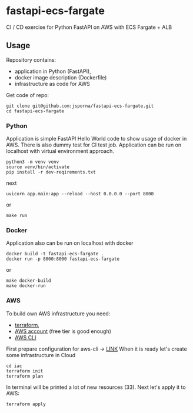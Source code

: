 # fastapi-ecs-fargate
CI / CD exercise for Python FastAPI on AWS with ECS Fargate + ALB

## Usage
Repository contains:
- application in Python (FastAPI),
- docker image description (Dockerfile)
- infrastructure as code for AWS

Get code of repo:
```shell
git clone git@github.com:jsporna/fastapi-ecs-fargate.git
cd fastapi-ecs-fargate
```

### Python
Application is simple FastAPI Hello World code to show usage of docker in AWS.
There is also dummy test for CI test job.
Application can be run on localhost with virtual environment approach.
```shell
python3 -m venv venv
source venv/bin/activate
pip install -r dev-reqirements.txt
```
next  
```shell
uvicorn app.main:app --reload --host 0.0.0.0 --port 8000
```
or
```shell
make run
```

### Docker
Application also can be run on localhost with docker
```shell
docker build -t fastapi-ecs-fargate .
docker run -p 8000:8000 fastapi-ecs-fargate
```
or
```shell
make docker-build
make docker-run
```

### AWS
To build own AWS infrastructure you need:
- [terraform](https://www.terraform.io/), 
- [AWS account](https://aws.amazon.com/resources/create-account/) (free tier is good enough)
- [AWS CLI](https://aws.amazon.com/cli/)

First prepare configuration for aws-cli -> [LINK](https://docs.aws.amazon.com/cli/latest/userguide/cli-chap-configure.html)
When it is ready let's create some infrastructure in Cloud
```shell
cd iac
terraform init
terraform plan
```
In terminal will be printed a lot of new resources (33). Next let's apply it to AWS:
```shell
terraform apply
```
